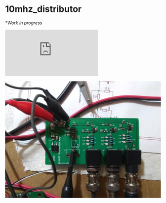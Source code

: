 # 10mhz_distributor
**Work in progress*

[comment]: # (This actually is the most platform independent comment)

![Schematic](https://github.com/kf4mot/10mhz_distributor/blob/master/10mhz_distributor_r1.pdf)

![BoardTop](https://github.com/kf4mot/10mhz_distributor/blob/master/images/board-assy-top.jpg)

